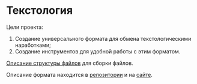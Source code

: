 # Текстология

Цели проекта:

1. Создание универсального формата для обмена текстологическими наработками;
2. Создание инструментов для удобной работы с этим форматом.

[Описание структуры файлов](structure.md) для сборки файлов.

Описание формата находится в [репозитории](https://github.com/ZaryaXYZ/comtext) и на [сайте](https://comtext.zarya.xyz).








